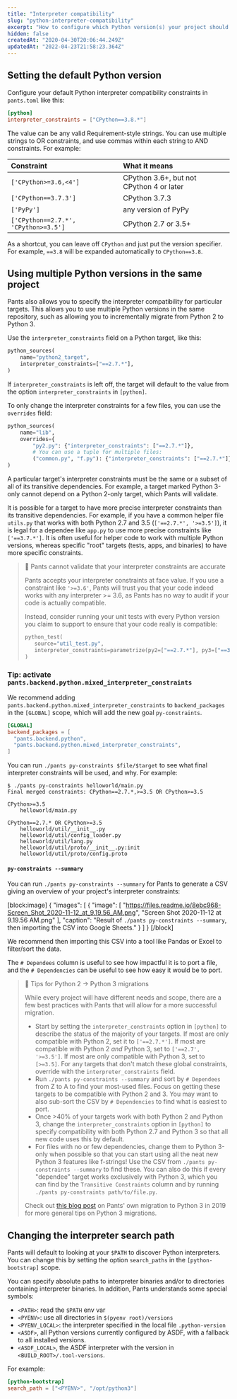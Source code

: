```yaml
---
title: "Interpreter compatibility"
slug: "python-interpreter-compatibility"
excerpt: "How to configure which Python version(s) your project should use."
hidden: false
createdAt: "2020-04-30T20:06:44.249Z"
updatedAt: "2022-04-23T21:58:23.364Z"
---
```

Setting the default Python version
----------------------------------

Configure your default Python interpreter compatibility constraints in `pants.toml` like this:

```toml pants.toml
[python]
interpreter_constraints = ["CPython==3.8.*"]
```

The value can be any valid Requirement-style strings. You can use multiple strings to OR constraints, and use commas within each string to AND constraints. For example:

| Constraint                           | What it means                            |
| :----------------------------------- | :--------------------------------------- |
| `['CPython>=3.6,<4']`                | CPython 3.6+, but not CPython 4 or later |
| `['CPython==3.7.3']`                 | CPython 3.7.3                            |
| `['PyPy']`                           | any version of PyPy                      |
| `['CPython==2.7.*', 'CPython>=3.5']` | CPython 2.7 or 3.5+                      |

As a shortcut, you can leave off `CPython` and just put the version specifier. For example, `==3.8` will be expanded automatically to `CPython==3.8`.

Using multiple Python versions in the same project
--------------------------------------------------

Pants also allows you to specify the interpreter compatibility for particular targets. This allows you to use multiple Python versions in the same repository, such as allowing you to incrementally migrate from Python 2 to Python 3.

Use the `interpreter_constraints` field on a Python target, like this:

```python BUILD
python_sources(
    name="python2_target",
    interpreter_constraints=["==2.7.*"],
)
```

If `interpreter_constraints` is left off, the target will default to the value from the option `interpreter_constraints` in `[python]`.

To only change the interpreter constraints for a few files, you can use the `overrides` field:

```python BUILD
python_sources(
    name="lib",
    overrides={
        "py2.py": {"interpreter_constraints": ["==2.7.*"]},
        # You can use a tuple for multiple files:
        ("common.py", "f.py"): {"interpreter_constraints": ["==2.7.*"]},
)
```

A particular target's interpreter constraints must be the same or a subset of all of its
transitive dependencies. For example, a target marked Python 3-only cannot depend on a
Python 2-only target, which Pants will validate.

It is possible for a target to have more precise interpreter constraints than its transitive
dependencies. For example, if you have a common helper file `utils.py` that works with both
Python 2.7 and 3.5 (`['==2.7.*', '>=3.5']`), it is legal for a dependee like `app.py` to use more
precise constraints like `['==3.7.*']`. It is often useful for helper code to work with multiple
Python versions, whereas specific "root" targets (tests, apps, and binaries) to have more specific
constraints.

> 🚧 Pants cannot validate that your interpreter constraints are accurate
> 
> Pants accepts your interpreter constraints at face value. If you use a constraint like `'>=3.6'`, Pants will trust you that your code indeed works with any interpreter >= 3.6, as Pants has no way to audit if your code is actually compatible.
> 
> Instead, consider running your unit tests with every Python version you claim to support to ensure that your code really is compatible:
> 
> ```python
> python_test(
>    source="util_test.py",
>    interpreter_constraints=parametrize(py2=["==2.7.*"], py3=["==3.6.*"]),
> )
> ```

### Tip: activate `pants.backend.python.mixed_interpreter_constraints`

We recommend adding `pants.backend.python.mixed_interpreter_constraints` to `backend_packages` in the `[GLOBAL]` scope, which will add the new goal `py-constraints`.

```toml pants.toml
[GLOBAL]
backend_packages = [
  "pants.backend.python",
  "pants.backend.python.mixed_interpreter_constraints",
]
```

You can run `./pants py-constraints $file/$target` to see what final interpreter constraints will be used, and why. For example:

```
$ ./pants py-constraints helloworld/main.py
Final merged constraints: CPython==2.7.*,>=3.5 OR CPython>=3.5

CPython>=3.5
    helloworld/main.py

CPython==2.7.* OR CPython>=3.5
    helloworld/util/__init__.py
    helloworld/util/config_loader.py
    helloworld/util/lang.py
    helloworld/util/proto/__init__.py:init
    helloworld/util/proto/config.proto
```

#### `py-constraints --summary`

You can run `./pants py-constraints --summary` for Pants to generate a CSV giving an overview of your project's interpreter constraints:

[block:image]
{
  "images": [
    {
      "image": [
        "https://files.readme.io/8ebc968-Screen_Shot_2020-11-12_at_9.19.56_AM.png",
        "Screen Shot 2020-11-12 at 9.19.56 AM.png"
      ],
      "caption": "Result of `./pants py-constraints --summary`, then importing the CSV into Google Sheets."
    }
  ]
}
[/block]

We recommend then importing this CSV into a tool like Pandas or Excel to filter/sort the data.

The `# Dependees` column is useful to see how impactful it is to port a file, and the `# Dependencies` can be useful to see how easy it would be to port.

> 📘 Tips for Python 2 -> Python 3 migrations
> 
> While every project will have different needs and scope, there are a few best practices with Pants that will allow for a more successful migration.
> 
> - Start by setting the `interpreter_constraints` option in `[python]` to describe the status of the majority of your targets. If most are only compatible with Python 2, set it to `['==2.7.*']`. If most are compatible with Python 2 _and_ Python 3, set to `['==2.7', '>=3.5']`. If most are only compatible with Python 3, set to `[>=3.5]`. For any targets that don't match these global constraints, override with the `interpreter_constraints` field.
> - Run `./pants py-constraints --summary` and sort by `# Dependees` from Z to A to find your most-used files. Focus on getting these targets to be compatible with Python 2 and 3. You may want to also sub-sort the CSV by `# Dependencies` to find what is easiest to port.
> - Once >40% of your targets work with both Python 2 and Python 3, change the `interpreter_constraints` option in `[python]` to specify compatibility with both Python 2.7 and Python 3 so that all new code uses this by default.
> - For files with no or few dependencies, change them to Python 3-only when possible so that you can start using all the neat new Python 3 features like f-strings! Use the CSV from `./pants py-constraints --summary` to find these. You can also do this if every "dependee" target works exclusively with Python 3, which you can find by the `Transitive Constraints` column and by running `./pants py-constraints path/to/file.py`.
> 
> Check out [this blog post](https://enterprise.foursquare.com/intersections/article/how-our-intern-led-pants-migration-to-python-3/) on Pants' own migration to Python 3 in 2019 for more general tips on Python 3 migrations.

Changing the interpreter search path
------------------------------------

Pants will default to looking at your `$PATH` to discover Python interpreters. You can change this by setting the option `search_paths` in the `[python-bootstrap]` scope.

You can specify absolute paths to interpreter binaries and/or to directories containing interpreter binaries. In addition, Pants understands some special symbols:

- `<PATH>`: read the `$PATH` env var
- `<PYENV>`: use all directories in `$(pyenv root)/versions`
- `<PYENV_LOCAL>`: the interpreter specified in the local file `.python-version`
- `<ASDF>`, all Python versions currently configured by ASDF, with a fallback to all installed versions.
- `<ASDF_LOCAL>`, the ASDF interpreter with the version in `<BUILD_ROOT>/.tool-versions`.

For example:

```toml pants.toml
[python-bootstrap]
search_path = ["<PYENV>", "/opt/python3"]
```
